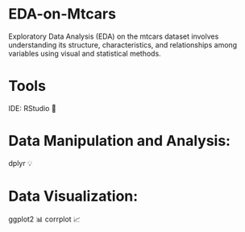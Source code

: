 # EDA-on-Mtcars
Exploratory Data Analysis (EDA) on the mtcars dataset involves understanding its structure, characteristics, and relationships among variables using visual and statistical methods.
# Tools
IDE: RStudio 📓
# Data Manipulation and Analysis:
dplyr 💡
# Data Visualization:
ggplot2 📊
corrplot 📈
